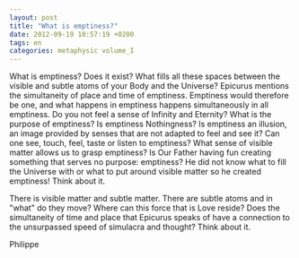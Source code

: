 ```yaml
---
layout: post
title: "What is emptiness?"
date: 2012-09-19 10:57:19 +0200
tags: en
categories: metaphysic volume_I
---
```

What is emptiness? Does it exist? What fills all these spaces between the visible and subtle atoms of your Body and the Universe? Epicurus mentions the simultaneity of place and time of emptiness. Emptiness would therefore be one, and what happens in emptiness happens simultaneously in all emptiness. Do you not feel a sense of Infinity and Eternity? What is the purpose of emptiness? Is emptiness Nothingness? Is emptiness an illusion, an image provided by senses that are not adapted to feel and see it? Can one see, touch, feel, taste or listen to emptiness? What sense of visible matter allows us to grasp emptiness? Is Our Father having fun creating something that serves no purpose: emptiness? He did not know what to fill the Universe with or what to put around visible matter so he created emptiness! Think about it.

There is visible matter and subtle matter. There are subtle atoms and in "what" do they move? Where can this force that is Love reside? Does the simultaneity of time and place that Epicurus speaks of have a connection to the unsurpassed speed of simulacra and thought? Think about it.

Philippe

<!--
This work is licensed under the terms of the Creative Commons Attribution-NonCommercial 4.0 International License.
-->